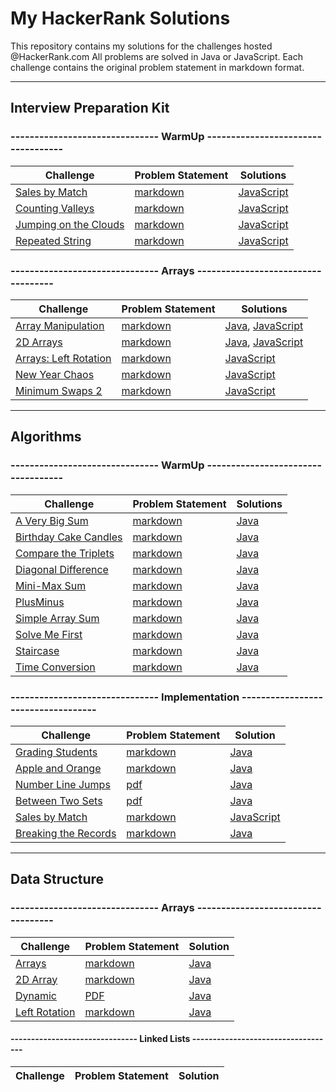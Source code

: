 # My HackerRank Solutions

This repository contains my solutions for the challenges hosted @HackerRank.com All problems are solved in Java or JavaScript. Each challenge contains the original problem statement in markdown format.

-----------------------------------------------------------------------------------------------------------------------
## Interview Preparation Kit
### ------------------------------- WarmUp -----------------------------------

Challenge | Problem Statement | Solutions
----------|-------------------|----------|
[Sales by Match](https://www.hackerrank.com/challenges/sock-merchant/problem?h_l=interview&playlist_slugs%5B%5D=interview-preparation-kit&playlist_slugs%5B%5D=warmup) | [markdown](src/InterviewPreparationKit/WarmUp/SalesByMatch/README.md) | [JavaScript](src/InterviewPreparationKit/WarmUp/SalesByMatch/Solution.js)
[Counting Valleys](https://www.hackerrank.com/challenges/sock-merchant/problem?h_l=interview&playlist_slugs%5B%5D=interview-preparation-kit&playlist_slugs%5B%5D=warmup) | [markdown](src/InterviewPreparationKit/WarmUp/CountingValleys/README.md) | [JavaScript](src/InterviewPreparationKit/WarmUp/CountingValleys/Solution.js)
[Jumping on the Clouds](https://www.hackerrank.com/challenges/jumping-on-the-clouds/problem?h_l=interview&playlist_slugs%5B%5D=interview-preparation-kit&playlist_slugs%5B%5D=warmup) | [markdown](src/InterviewPreparationKit/WarmUp/JumpingOnTheClouds/README.md) | [JavaScript](src/InterviewPreparationKit/WarmUp/JumpingOnTheClouds/Solution.js)
[Repeated String](https://www.hackerrank.com/challenges/repeated-string/problem?h_l=interview&playlist_slugs%5B%5D=interview-preparation-kit&playlist_slugs%5B%5D=warmup) | [markdown](src/InterviewPreparationKit/WarmUp/RepeatedString/README.md) | [JavaScript](src/InterviewPreparationKit/WarmUp/RepeatedString/Solution.js)

### ------------------------------- Arrays -----------------------------------

Challenge | Problem Statement | Solutions
----------|-------------------|----------|
[Array Manipulation](https://www.hackerrank.com/challenges/crush/problem?isFullScreen=true&h_l=interview&playlist_slugs%5B%5D=interview-preparation-kit&playlist_slugs%5B%5D=arrays) | [markdown](src/InterviewPreparationKit/Arrays/ArrayManipulation/README.md) | [Java](src/InterviewPreparationKit/Arrays/ArrayManipulation/Solution.java), [JavaScript](src/InterviewPreparationKit/Arrays/ArrayManipulation/Solution.js)
[2D Arrays](https://www.hackerrank.com/challenges/2d-array/problem?isFullScreen=true&h_l=interview&playlist_slugs%5B%5D=interview-preparation-kit&playlist_slugs%5B%5D=arrays) | [markdown](src/InterviewPreparationKit/Arrays/Arrays2D/README.md) | [Java](src/InterviewPreparationKit/Arrays/Arrays2D/Solution.java), [JavaScript](src/InterviewPreparationKit/Arrays/Arrays2D/Solution.js)
[Arrays: Left Rotation](https://www.hackerrank.com/challenges/ctci-array-left-rotation/problem?h_l=interview&playlist_slugs%5B%5D=interview-preparation-kit&playlist_slugs%5B%5D=arrays) | [markdown](src/InterviewPreparationKit/Arrays/ArraysLeftRotation/README.md) | [JavaScript](src/InterviewPreparationKit/Arrays/ArraysLeftRotation/Solution.js)
[New Year Chaos](https://www.hackerrank.com/challenges/new-year-chaos/problem?h_l=interview&playlist_slugs%5B%5D=interview-preparation-kit&playlist_slugs%5B%5D=arrays) | [markdown](src/InterviewPreparationKit/Arrays/NewYearChaos/README.md) | [JavaScript](src/InterviewPreparationKit/Arrays/NewYearChaos/Solution.js)
[Minimum Swaps 2](https://www.hackerrank.com/challenges/minimum-swaps-2/problem?h_l=interview&playlist_slugs%5B%5D=interview-preparation-kit&playlist_slugs%5B%5D=arrays) | [markdown](src/InterviewPreparationKit/Arrays/MinimumSwaps2/README.md) | [JavaScript](src/InterviewPreparationKit/Arrays/MinimumSwaps2/Solution.js)

-----------------------------------------------------------------------------------------------------------------------
## Algorithms

### ------------------------------- WarmUp -----------------------------------
Challenge | Problem Statement | Solutions 
----------|-------------------|----------|
[A Very Big Sum](https://www.hackerrank.com/challenges/a-very-big-sum) | [markdown](src/Algorithms/WarmUp/AVeryBigSum/README.md) | [Java](src/Algorithms/WarmUp/AVeryBigSum/Solution.java) 
[Birthday Cake Candles](https://www.hackerrank.com/challenges/birthday-cake-candles) | [markdown](src/Algorithms/WarmUp/BirthdayCakeCandles/README.md) | [Java](src/Algorithms/WarmUp/BirthdayCakeCandles/Solution.java) 
[Compare the Triplets](https://www.hackerrank.com/challenges/compare-the-triplets) | [markdown](src/Algorithms/WarmUp/CompareTheTriplets/README.md) | [Java](src/Algorithms/WarmUp/CompareTheTriplets/Solution.java) 
[Diagonal Difference](https://www.hackerrank.com/challenges/diagonal-difference) | [markdown](src/Algorithms/WarmUp/DiagonalDifference/README.md) | [Java](src/Algorithms/WarmUp/DiagonalDifference/Solution.java) 
[Mini-Max Sum](https://www.hackerrank.com/challenges/mini-max-sum) | [markdown](src/Algorithms/WarmUp/MiniMaxSum/README.md) | [Java](src/Algorithms/WarmUp/MiniMaxSum/Solution.java) 
[PlusMinus](https://www.hackerrank.com/challenges/plus-minus) | [markdown](src/Algorithms/WarmUp/PlusMinus/README.md) | [Java](src/Algorithms/WarmUp/PlusMinus/Solution.java) 
[Simple Array Sum](https://www.hackerrank.com/challenges/simple-array-sum) | [markdown](src/Algorithms/WarmUp/SimpleArraySum/README.md) | [Java](src/Algorithms/WarmUp/SimpleArraySum/Solution.java) 
[Solve Me First](https://www.hackerrank.com/challenges/solve-me-first) | [markdown](src/Algorithms/WarmUp/SolveMeFirst/README.md) | [Java](src/Algorithms/WarmUp/SolveMeFirst/Solution.java) 
[Staircase](https://www.hackerrank.com/challenges/staircase) | [markdown](src/Algorithms/WarmUp/Staircase/README.md) | [Java](src/Algorithms/WarmUp/Staircase/Solution.java)
[Time Conversion](https://www.hackerrank.com/challenges/time-conversion) | [markdown](src/Algorithms/WarmUp/TimeConversion/README.md) | [Java](src/Algorithms/WarmUp/TimeConversion/Solution.java)

### ------------------------------- Implementation -----------------------------------
Challenge| Problem Statement | Solution
----------|-------------------|----------|
[Grading Students](https://www.hackerrank.com/challenges/grading-students/problem) | [markdown](src/Algorithms/Implementation/GradingStudents/README.md) | [Java](src/Algorithms/Implementation/GradingStudents/Solution.java)
[Apple and Orange](https://www.hackerrank.com/challenges/apple-and-orange/problem) | [markdown](src/Algorithms/Implementation/AppleAndOrange/README.md) | [Java](src/Algorithms/Implementation/AppleAndOrange/Solution.java)
[Number Line Jumps](https://www.hackerrank.com/challenges/kangaroo/problem) | [pdf](src/Algorithms/Implementation/Kangaroo/Kangaroo_problemstatement.pdf) | [Java](src/Algorithms/Implementation/Kangaroo/Solution.java)
[Between Two Sets](https://www.hackerrank.com/challenges/between-two-sets/problem) | [pdf](src/Algorithms/Implementation/BetweenTwoSets/between-two-sets.pdf) | [Java](src/Algorithms/Implementation/BetweenTwoSets/Solution.java)
[Sales by Match](https://www.hackerrank.com/challenges/sock-merchant/problem) | [markdown](src/Algorithms/Implementation/SalesByMatch/README.md) | [JavaScript](src/Algorithms/Implementation/SalesByMatch/Solution.js)
[Breaking the Records](https://www.hackerrank.com/challenges/breaking-best-and-worst-records/problem) | [markdown](src/Algorithms/Implementation/BreakingTheRecords/breaking-the-records.pdf) | [Java](src/Algorithms/Implementation/BreakingTheRecords/Solution.java)

-----------------------------------------------------------------------------------------------------------------------
## Data Structure
### ------------------------------- Arrays -----------------------------------
Challenge| Problem Statement | Solution
----------|-------------------|----------|
[Arrays](https://www.hackerrank.com/challenges/arrays-ds/problem) | [markdown](src/DataStructures/Arrays/DS_Arrays/README.md) | [Java](src/DataStructures/Arrays/DS_Arrays/Solution.java)
[2D Array](https://www.hackerrank.com/challenges/2d-array/problem) | [markdown](src/DataStructures/Arrays/DS_2DArrays/README.md) | [Java](src/DataStructures/Arrays/DS_2DArrays/Solution.java)
[Dynamic](https://www.hackerrank.com/challenges/dynamic-array/problem) | [PDF](src/DataStructures/Arrays/DS_Dynamic/dynamic-array-English.pdf) | [Java](src/DataStructures/Arrays/DS_Dynamic/Solution.java)
[Left Rotation](https://www.hackerrank.com/challenges/array-left-rotation/problem) | [markdown](src/DataStructures/Arrays/LeftRotation/README.md) | [Java](src/DataStructures/Arrays/LeftRotation/Solution.java)

#### ------------------------------- Linked Lists -----------------------------------

Challenge| Problem Statement | Solution
----------|-------------------|----------|
